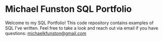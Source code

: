 # Michael Funston SQL Portfolio

Welcome to my SQL Portfolio! This code repository contains examples of SQL I've written. Feel free to take a look and reach out via email if you have questions: michaelkfunston@gmail.com
